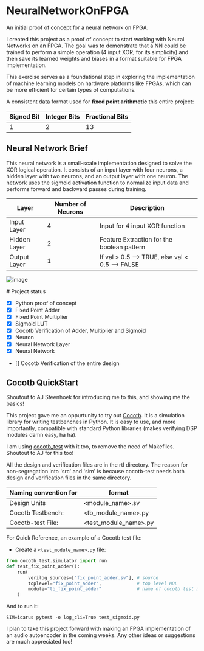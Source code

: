 # NeuralNetworkOnFPGA

An initial proof of concept for a neural network on FPGA. 

I created this project as a proof of concept to start working with Neural Networks on an FPGA. The goal was to demonstrate that a NN could be trained to perform a simple operation (4 input XOR, for its simplicity) and then save its learned weights and biases in a format suitable for FPGA implementation. 

This exercise serves as a foundational step in exploring the implementation of machine learning models on hardware platforms like FPGAs, which can be more efficient for certain types of computations. 

A consistent data format used for **fixed point arithmetic** this entire project:

| Signed Bit |  Integer Bits | Fractional Bits | 
| ---------- | --------------| --------------- |
| 1          |  2            | 13              |


## Neural Network Brief

This neural network is a small-scale implementation designed to solve the XOR logical operation. It consists of an input layer with four neurons, a hidden layer with two neurons, and an output layer with one neuron. The network uses the sigmoid activation function to normalize input data and performs forward and backward passes during training.

| Layer        | Number of Neurons | Description                                      |
|--------------|-------------------|--------------------------------------------------|
| Input Layer  | 4                 | Input for 4 input XOR function                   | 
| Hidden Layer | 2                 | Feature Extraction for the boolean pattern     |
| Output Layer | 1                 | If val > 0.5 --> TRUE, else val < 0.5 --> FALSE |

![image](https://github.com/Satjpatel/NeuralNetworkOnFPGA/assets/44218342/2712abeb-d4d0-4417-aec6-e456939e9668)

\# Project status

- [x] Python proof of concept
- [x] Fixed Point Adder
- [x] Fixed Point Multiplier
- [x] Sigmoid LUT
- [x] Cocotb Verification of Adder, Multiplier and Sigmoid
- [x] Neuron
- [x] Neural Network Layer
- [x] Neural Network
- [] Cocotb Verification of the entire design 

## Cocotb QuickStart

Shoutout to AJ Steenhoek for introducing me to this, and showing me the basics! 

This project gave me an oppurtunity to try out [Cocotb](https://github.com/cocotb/cocotb). It is a simulation library for writing testbenches in Python. It is easy to use, and more importantly, compatible with standard Python libraries (makes verifying DSP modules damn easy, ha ha). 

I am using [cocotb_test](https://github.com/themperek/cocotb-test) with it too, to remove the need of Makefiles. Shoutout to AJ for this too! 

All the design and verification files are in the rtl directory. The reason for non-segregation into 'src' and 'sim' is because cocotb-test needs both design and verification files in the same directory. 

|Naming convention for | format | 
| -------------- | ---------- |
| Design Units    | <module_name>.sv |
|Cocotb Testbench: |<tb_module_name>.py |
|Cocotb-test File: |<test_module_name>.py |



For Quick Reference, an example of a Cocotb test file: 

- Create a `<test_module_name>.py` file: 

```python
from cocotb_test.simulator import run
def test_fix_point_adder():
    run(
        verilog_sources=["fix_point_adder.sv"], # source
        toplevel="fix_point_adder",             # top level HDL
        module="tb_fix_point_adder"             # name of cocotb test module
    )
```

And to run it: 
```
SIM=icarus pytest -o log_cli=True test_sigmoid.py
```


I plan to take this project forward with making an FPGA implementation of an audio autoencoder in the coming weeks. Any other ideas or suggestions are much appreciated too!
